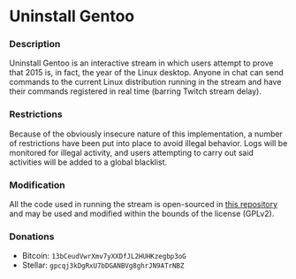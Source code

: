 Uninstall Gentoo
================

### Description

Uninstall Gentoo is an interactive stream in which users attempt to prove that 2015 is, in fact, the year of the Linux desktop. Anyone in chat can send commands to the current Linux distribution running in the stream and have their commands registered in real time (barring Twitch stream delay).



### Restrictions

Because of the obviously insecure nature of this implementation, a number of restrictions have been put into place to avoid illegal behavior. Logs will be monitored for illegal activity, and users attempting to carry out said activities will be added to a global blacklist.



### Modification

All the code used in running the stream is open-sourced in [this repository](https://github.com/kvchen/uninstallgentoo) and may be used and modified within the bounds of the license (GPLv2).



### Donations

* Bitcoin: `13bCeudVwrXmv7yXXDfJL2HUHKzegbp3oG`
* Stellar: `gpcqj3kDgRxU7bDGANBVg8ghrJN9ATrNBZ`
